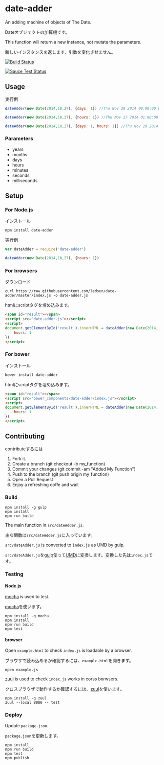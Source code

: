 # date-adder

An adding machine of objects of The Date.

Dateオブジェクトの加算機です。

This function will return a new instance, not mutate the parameters.

新しいインスタンスを返します、引数を変化させません。

[![Build Status](https://travis-ci.org/ledsun/date-adder.svg)](https://travis-ci.org/ledsun/date-adder)

[![Sauce Test Status](https://saucelabs.com/browser-matrix/date-adder.svg)](https://saucelabs.com/u/date-adder)

## Usage

実行例
```js
dateAdder(new Date(2014,10,27), {days: 1}) //Thu Nov 28 2014 00:00:00 GMT+0900 (JST)

dateAdder(new Date(2014,10,27), {hours: 1}) //Thu Nov 27 2014 01:00:00 GMT+0900 (JST)

dateAdder(new Date(2014,10,27), {days: 1, hours: 1}) //Thu Nov 28 2014 01:00:00 GMT+0900 (JST)
```

### Parameters
- years
- months
- days
- hours
- minutes
- seconds
- milliseconds

## Setup

### For Node.js
インストール
```
npm install date-adder
```

実行例
```js
var dateAdder = require('date-adder')

dateAdder(new Date(2014,10,27), {hours: 1})
```

### For browsers
ダウンロード
```
curl https://raw.githubusercontent.com/ledsun/date-adder/master/index.js -o date-adder.js
```

htmlにscriptタグを埋め込みます。
```html
<span id="result"></span>
<script src="date-adder.js"></script>
<script>
document.getElementById('result').innerHTML = dateAdder(new Date(2014, 10, 27), {
    hours: 1
})
</script>
```

### For bower
インストール

```
bower install date-adder
```

htmlにscriptタグを埋め込みます。
```html
<span id="result"></span>
<script src="bower_components/date-adder/index.js"></script>
<script>
document.getElementById('result').innerHTML = dateAdder(new Date(2014, 10, 27), {
    hours: 1
})
</script>
```

## Contributing

contributeするには

1. Fork it.
1. Create a branch (git checkout -b my_function)
1. Commit your changes (git commit -am "Added My Function")
1. Push to the branch (git push origin my_function)
1. Open a Pull Request
1. Enjoy a refreshing coffe and wait

### Build

```
npm install -g gulp
npm install
npm run build
```

The main function in `src/dateAdder.js`.

主な関数は`src/dateAdder.js`に入っています。

`src/dateAdder.js` is converted to `index.js` as [UMD](https://github.com/umdjs/umd) by [gulp](http://gulpjs.com/).

`src/dateAdder.js`を[gulp](http://gulpjs.com/)使って[UMD](https://github.com/umdjs/umd)に変換します。変換した先は`index.js`です。

### Testing
#### Node.js

[mocha](https://github.com/mochajs/mocha) is used to test.

[mocha](https://github.com/mochajs/mocha)を使います。

```
npm install -g mocha
npm install
npm run build
npm test
```

#### browser

Open `example.html` to check `index.js` is loadable by a browser.

ブラウザで読み込めるか確認するには、`example.html`を開きます。

```
open example.js
```


[zuul](https://github.com/defunctzombie/zuul) is used to check `index.js` works in corss borwsers.

クロスブラウザで動作するか確認するには、[zuul](https://github.com/defunctzombie/zuul)を使います。

```
npm install -g zuul
zuul --local 8080 -- test
```

### Deploy

Update `package.json`.

`package.json`を更新します。

```
npm install
npm run build
npm test
npm publish
```
